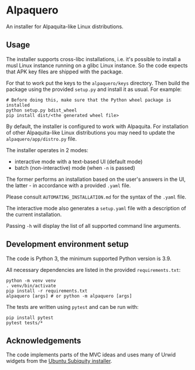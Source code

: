 # Alpaquero

An installer for Alpaquita-like Linux distributions.

## Usage

The installer supports cross-libc installations, i.e. it's possible
to install a musl Linux instance running on a glibc Linux instance.
So the code expects that APK key files are shipped with the package.

For that to work put the keys to the `alpaquero/keys` directory.
Then build the package using the provided `setup.py` and install it as usual.
For example:

```
# Before doing this, make sure that the Python wheel package is installed
python setup.py bdist_wheel
pip install dist/<the generated wheel file>
```

By default, the installer is configured to work with Alpaquita. For installation
of other Alpaquita-like Linux distributions you may need to update
the `alpaquero/app/distro.py` file.

The installer operates in 2 modes:
 * interactive mode with a text-based UI (default mode)
 * batch (non-interactive) mode (when `-n` is passed)

The former performs an installation based on the user's answers
in the UI, the latter - in accordance with a provided `.yaml` file.

Please consult `AUTOMATING_INSTALLATION.md` for the syntax of the `.yaml` file.

The interactive mode also generates a `setup.yaml` file with a description
of the current installation.

Passing `-h` will display the list of all supported command line arguments.

## Development environment setup
The code is Python 3, the minimum supported Python version is 3.9.

All necessary dependencies are listed in the provided `requirements.txt`:
```
python -m venv venv
. venv/bin/activate
pip install -r requirements.txt
alpaquero [args] # or python -m alpaquero [args]
```

The tests are written using `pytest` and can be run with:
```
pip install pytest
pytest tests/*
```

## Acknowledgements

The code implements parts of the MVC ideas and uses many of Urwid widgets
from the [Ubuntu Subiquity installer](https://github.com/canonical/subiquity/blob/main/DESIGN.md).
